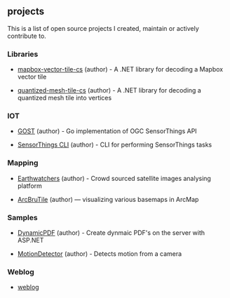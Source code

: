 ## projects

This is a list of open source projects I created, maintain or actively contribute to.

### Libraries
- [mapbox-vector-tile-cs](https://github.com/bertt/mapbox-vector-tile-cs) (author) - A .NET library for decoding a Mapbox vector tile

- [quantized-mesh-tile-cs](https://github.com/bertt/quantized-mesh-tile-cs) (author) - A .NET library for decoding a quantized mesh tile into vertices

### IOT
- [GOST](https://github.com/geodan/gost) (author) - Go implementation of OGC SensorThings API

- [SensorThings CLI](https://github.com/geodan/sensorthings-cli) (author) - CLI for performing SensorThings tasks

### Mapping

- [Earthwatchers](https://github.com/Geodan/Earthwatchers) (author) - Crowd sourced satellite images analysing platform

- [ArcBruTile](https://github.com/arcbrutile/arcbrutile) (author) — visualizing various basemaps in ArcMap

### Samples

- [DynamicPDF](https://github.com/bertt/DynamicPDF) (author) - Create dynmaic PDF's on the server with ASP.NET

- [MotionDetector](https://github.com/bertt/MotionDetector) (author) - Detects motion from a camera

### Weblog

- [weblog](http://bertt.wordpress.com)


